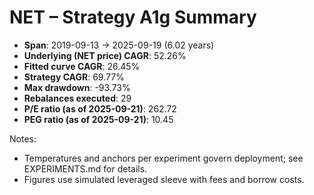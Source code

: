 # NET – Strategy A1g Summary

- **Span**: 2019-09-13 → 2025-09-19 (6.02 years)
- **Underlying (NET price) CAGR**: 52.26%
- **Fitted curve CAGR**: 26.45%
- **Strategy CAGR**: 69.77%
- **Max drawdown**: -93.73%
- **Rebalances executed**: 29
- **P/E ratio (as of 2025-09-21)**: 262.72
- **PEG ratio (as of 2025-09-21)**: 10.45

Notes:

- Temperatures and anchors per experiment govern deployment; see EXPERIMENTS.md for details.
- Figures use simulated leveraged sleeve with fees and borrow costs.


